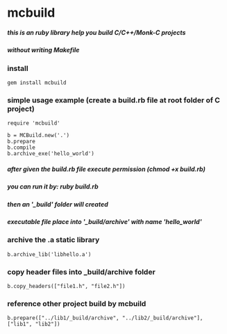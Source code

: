 # mcbuild

##### this is an ruby library help you build C/C++/Monk-C projects
##### without writing Makefile

### install

    gem install mcbuild
    
### simple usage example (create a build.rb<any name> file at root folder of C project)

    require 'mcbuild'
    
    b = MCBuild.new('.')
    b.prepare
    b.compile
    b.archive_exe('hello_world')

##### after given the build.rb file execute permission (chmod +x build.rb)
##### you can run it by: ruby build.rb
##### then an '_build' folder will created
##### executable file place into '_build/archive' with name 'hello_world'

### archive the .a static library

    b.archive_lib('libhello.a')

### copy header files into _build/archive folder

    b.copy_headers(["file1.h", "file2.h"])
    
### reference other project build by mcbuild

    b.prepare(["../lib1/_build/archive", "../lib2/_build/archive"], ["lib1", "lib2"])
    
